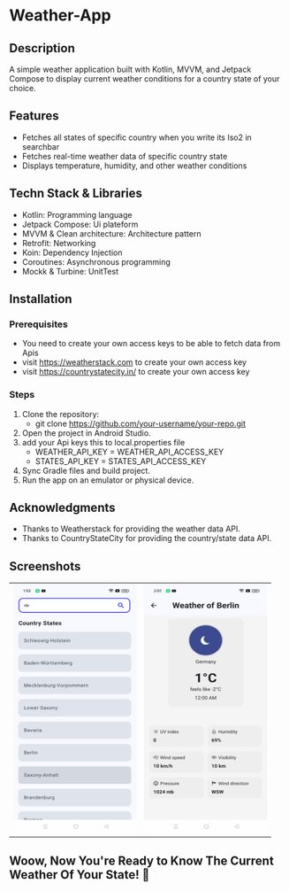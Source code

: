 # Weather-App

## Description
  A simple weather application built with Kotlin, MVVM, and Jetpack Compose to display current weather conditions for a country state of your choice.

## Features
- Fetches all states of specific country when you write its Iso2 in searchbar
- Fetches real-time weather data of specific country state
- Displays temperature, humidity, and other weather conditions

## Techn Stack & Libraries
- Kotlin: Programming language
- Jetpack Compose: Ui plateform
- MVVM & Clean architecture: Architecture pattern 
- Retrofit: Networking
- Koin: Dependency Injection
- Coroutines: Asynchronous programming
- Mockk & Turbine: UnitTest

## Installation

### Prerequisites
- You need to create your own access keys to be able to fetch data from Apis
- visit https://weatherstack.com to create your own access key
- visit https://countrystatecity.in/ to create your own access key

### Steps
1. Clone the repository:
   - git clone https://github.com/your-username/your-repo.git
2. Open the project in Android Studio.
3. add your Api keys this to local.properties file
   - WEATHER_API_KEY = WEATHER_API_ACCESS_KEY
   - STATES_API_KEY = STATES_API_ACCESS_KEY
4. Sync Gradle files and build project.
5. Run the app on an emulator or physical device.

## Acknowledgments
- Thanks to Weatherstack for providing the weather data API.
- Thanks to CountryStateCity for providing the country/state data API.

## Screenshots
<table>
  <tr>
    <td><img src="https://github.com/shady-byte/Weather-App/blob/8b559819c55aa2cf6ca9e0afd64536d795a0a6d4/states-screenshot.png" width=223 height=450></td>
    <td><img src="https://github.com/shady-byte/Weather-App/blob/8b559819c55aa2cf6ca9e0afd64536d795a0a6d4/weather-screenshot.png" width=223 height=450></td>
  </tr>
 </table>

 
## Woow, Now You're Ready to Know The Current Weather Of Your State! 🚀

  
